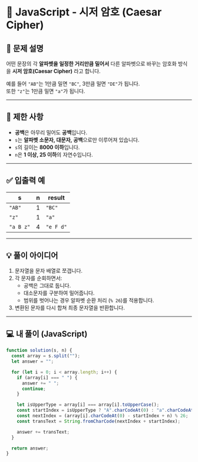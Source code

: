 # 🔐 JavaScript - 시저 암호 (Caesar Cipher)

## 📝 문제 설명

어떤 문장의 각 **알파벳을 일정한 거리만큼 밀어서** 다른 알파벳으로 바꾸는 암호화 방식을 **시저 암호(Caesar Cipher)** 라고 합니다.

예를 들어 `"AB"`는 1만큼 밀면 `"BC"`, 3만큼 밀면 `"DE"`가 됩니다.  
또한 `"z"`는 1만큼 밀면 `"a"`가 됩니다.

---

## 📌 제한 사항

- **공백**은 아무리 밀어도 **공백**입니다.
- `s`는 **알파벳 소문자, 대문자, 공백**으로만 이루어져 있습니다.
- `s`의 길이는 **8000 이하**입니다.
- `n`은 **1 이상, 25 이하**의 자연수입니다.

---

## ✅ 입출력 예

| s         | n   | result    |
| --------- | --- | --------- |
| `"AB"`    | 1   | `"BC"`    |
| `"z"`     | 1   | `"a"`     |
| `"a B z"` | 4   | `"e F d"` |

---

## 💡 풀이 아이디어

1. 문자열을 문자 배열로 쪼갭니다.
2. 각 문자를 순회하면서:
   - 공백은 그대로 둡니다.
   - 대소문자를 구분하여 밀어줍니다.
   - 범위를 벗어나는 경우 알파벳 순환 처리 (`% 26`)를 적용합니다.
3. 변환된 문자를 다시 합쳐 최종 문자열을 반환합니다.

---

## 💻 내 풀이 (JavaScript)

```javascript
function solution(s, n) {
  const array = s.split("");
  let answer = "";

  for (let i = 0; i < array.length; i++) {
    if (array[i] === " ") {
      answer += " ";
      continue;
    }

    let isUpperType = array[i] === array[i].toUpperCase();
    const startIndex = isUpperType ? "A".charCodeAt(0) : "a".charCodeAt(0);
    const nextIndex = (array[i].charCodeAt(0) - startIndex + n) % 26;
    const transText = String.fromCharCode(nextIndex + startIndex);

    answer += transText;
  }

  return answer;
}
```

